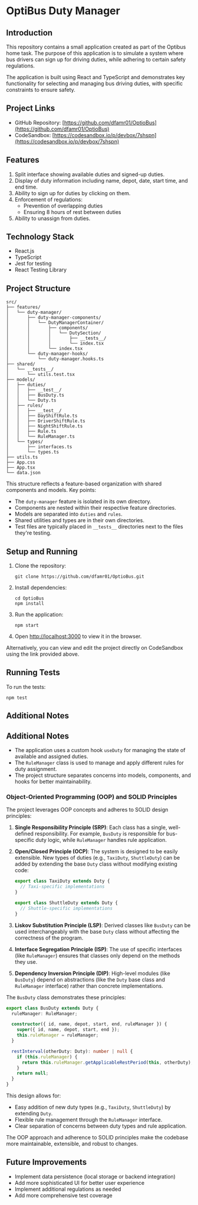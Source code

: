 # OptiBus Duty Manager

## Introduction
This repository contains a small application created as part of the Optibus home task. The purpose of this application is to simulate a system where bus drivers can sign up for driving duties, while adhering to certain safety regulations.

The application is built using React and TypeScript and demonstrates key functionality for selecting and managing bus driving duties, with specific constraints to ensure safety.

## Project Links

- GitHub Repository: [https://github.com/dfamr01/OptioBus](https://github.com/dfamr01/OptioBus)
- CodeSandbox: [https://codesandbox.io/p/devbox/7shspn](https://codesandbox.io/p/devbox/7shspn)

## Features

1. Split interface showing available duties and signed-up duties.
2. Display of duty information including name, depot, date, start time, and end time.
3. Ability to sign up for duties by clicking on them.
4. Enforcement of regulations:
   - Prevention of overlapping duties
   - Ensuring 8 hours of rest between duties
5. Ability to unassign from duties.

## Technology Stack

- React.js
- TypeScript
- Jest for testing
- React Testing Library

## Project Structure

```
src/
├── features/
│   └── duty-manager/
│       ├── duty-manager-components/
│       │   └── DutyManagerContainer/
│       │       ├── components/
│       │       │   └── DutySection/
│       │       │       ├── __tests__/
│       │       │       └── index.tsx
│       │       └── index.tsx
│       └── duty-manager-hooks/
│           └── duty-manager.hooks.ts
├── shared/
│   └── __tests__/
│       └── utils.test.tsx
├── models/
│   ├── duties/
│   │   ├── __test__/
│   │   ├── BusDuty.ts
│   │   └── Duty.ts
│   ├── rules/
│   │   ├── __test__/
│   │   ├── DayShiftRule.ts
│   │   ├── DriverShiftRule.ts
│   │   ├── NightShiftRule.ts
│   │   ├── Rule.ts
│   │   └── RuleManager.ts
│   └── types/
│       ├── interfaces.ts
│       └── types.ts
├── utils.ts
├── App.css
├── App.tsx
└── data.json
```

This structure reflects a feature-based organization with shared components and models. Key points:

- The `duty-manager` feature is isolated in its own directory.
- Components are nested within their respective feature directories.
- Models are separated into `duties` and `rules`.
- Shared utilities and types are in their own directories.
- Test files are typically placed in `__tests__` directories next to the files they're testing.

## Setup and Running

1. Clone the repository:
   ```
   git clone https://github.com/dfamr01/OptioBus.git
   ```

2. Install dependencies:
   ```
   cd OptioBus
   npm install
   ```

3. Run the application:
   ```
   npm start
   ```

4. Open [http://localhost:3000](http://localhost:3000) to view it in the browser.

Alternatively, you can view and edit the project directly on CodeSandbox using the link provided above.

## Running Tests

To run the tests:

```
npm test
```

## Additional Notes

## Additional Notes

- The application uses a custom hook `useDuty` for managing the state of available and assigned duties.
- The `RuleManager` class is used to manage and apply different rules for duty assignment.
- The project structure separates concerns into models, components, and hooks for better maintainability.

### Object-Oriented Programming (OOP) and SOLID Principles

The project leverages OOP concepts and adheres to SOLID design principles:

1. **Single Responsibility Principle (SRP)**: Each class has a single, well-defined responsibility. For example, `BusDuty` is responsible for bus-specific duty logic, while `RuleManager` handles rule application.

2. **Open/Closed Principle (OCP)**: The system is designed to be easily extensible. New types of duties (e.g., `TaxiDuty`, `ShuttleDuty`) can be added by extending the base `Duty` class without modifying existing code:

   ```typescript
   export class TaxiDuty extends Duty {
     // Taxi-specific implementations
   }

   export class ShuttleDuty extends Duty {
     // Shuttle-specific implementations
   }
   ```

3. **Liskov Substitution Principle (LSP)**: Derived classes like `BusDuty` can be used interchangeably with the base `Duty` class without affecting the correctness of the program.

4. **Interface Segregation Principle (ISP)**: The use of specific interfaces (like `RuleManager`) ensures that classes only depend on the methods they use.

5. **Dependency Inversion Principle (DIP)**: High-level modules (like `BusDuty`) depend on abstractions (like the `Duty` base class and `RuleManager` interface) rather than concrete implementations.

The `BusDuty` class demonstrates these principles:

```typescript
export class BusDuty extends Duty {
  ruleManager: RuleManager;

  constructor({ id, name, depot, start, end, ruleManager }) {
    super({ id, name, depot, start, end });
    this.ruleManager = ruleManager;
  }

  restInterval(otherDuty: Duty): number | null {
    if (this.ruleManager) {
      return this.ruleManager.getApplicableRestPeriod(this, otherDuty);
    }
    return null;
  }
}
```

This design allows for:
- Easy addition of new duty types (e.g., `TaxiDuty`, `ShuttleDuty`) by extending `Duty`.
- Flexible rule management through the `RuleManager` interface.
- Clear separation of concerns between duty types and rule application.

The OOP approach and adherence to SOLID principles make the codebase more maintainable, extensible, and robust to changes.

## Future Improvements

- Implement data persistence (local storage or backend integration)
- Add more sophisticated UI for better user experience
- Implement additional regulations as needed
- Add more comprehensive test coverage
